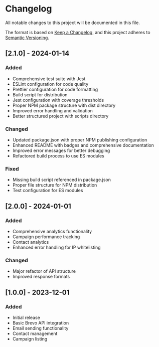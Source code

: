 # Changelog

All notable changes to this project will be documented in this file.

The format is based on [Keep a Changelog](https://keepachangelog.com/en/1.0.0/),
and this project adheres to [Semantic Versioning](https://semver.org/spec/v2.0.0.html).

## [2.1.0] - 2024-01-14

### Added
- Comprehensive test suite with Jest
- ESLint configuration for code quality
- Prettier configuration for code formatting
- Build script for distribution
- Jest configuration with coverage thresholds
- Proper NPM package structure with dist directory
- Improved error handling and validation
- Better structured project with scripts directory

### Changed
- Updated package.json with proper NPM publishing configuration
- Enhanced README with badges and comprehensive documentation
- Improved error messages for better debugging
- Refactored build process to use ES modules

### Fixed
- Missing build script referenced in package.json
- Proper file structure for NPM distribution
- Test configuration for ES modules

## [2.0.0] - 2024-01-01

### Added
- Comprehensive analytics functionality
- Campaign performance tracking
- Contact analytics
- Enhanced error handling for IP whitelisting

### Changed
- Major refactor of API structure
- Improved response formats

## [1.0.0] - 2023-12-01

### Added
- Initial release
- Basic Brevo API integration
- Email sending functionality
- Contact management
- Campaign listing
